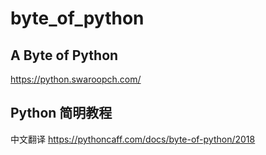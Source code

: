 # byte_of_python

## A Byte of Python ##
https://python.swaroopch.com/


## Python 简明教程 ##
中文翻译
https://pythoncaff.com/docs/byte-of-python/2018
